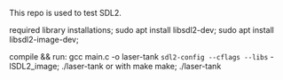 This repo is used to test SDL2.

required library installations;
sudo apt install libsdl2-dev;
sudo apt install libsdl2-image-dev;

compile && run:
gcc main.c -o laser-tank `sdl2-config --cflags --libs` -lSDL2_image; ./laser-tank
or with make
make; ./laser-tank
